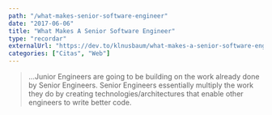 ```yaml
---
path: "/what-makes-senior-software-engineer"
date: "2017-06-06"
title: "What Makes A Senior Software Engineer"
type: "recordar"
externalUrl: "https://dev.to/klnusbaum/what-makes-a-senior-software-engineer"
categories: ["Citas", "Web"]
---
```


> ...Junior Engineers are going to be building on the work already done by Senior Engineers. Senior Engineers essentially multiply the work they do by creating technologies/architectures that enable other engineers to write better code.
